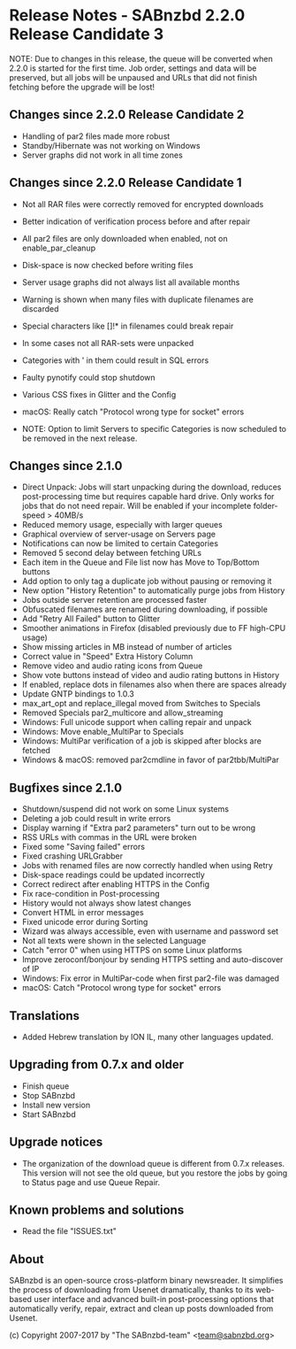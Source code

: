 Release Notes  -  SABnzbd 2.2.0 Release Candidate 3
=========================================================

NOTE: Due to changes in this release, the queue will be converted when 2.2.0
is started for the first time. Job order, settings and data will be
preserved, but all jobs will be unpaused and URLs that did not finish
fetching before the upgrade will be lost!

## Changes since 2.2.0 Release Candidate 2
- Handling of par2 files made more robust
- Standby/Hibernate was not working on Windows
- Server graphs did not work in all time zones

## Changes since 2.2.0 Release Candidate 1
- Not all RAR files were correctly removed for encrypted downloads
- Better indication of verification process before and after repair
- All par2 files are only downloaded when enabled, not on enable_par_cleanup
- Disk-space is now checked before writing files
- Server usage graphs did not always list all available months
- Warning is shown when many files with duplicate filenames are discarded
- Special characters like []!* in filenames could break repair
- In some cases not all RAR-sets were unpacked
- Categories with ' in them could result in SQL errors
- Faulty pynotify could stop shutdown
- Various CSS fixes in Glitter and the Config
- macOS: Really catch "Protocol wrong type for socket" errors

- NOTE: Option to limit Servers to specific Categories is now scheduled
  to be removed in the next release.

## Changes since 2.1.0
- Direct Unpack: Jobs will start unpacking during the download, reduces
  post-processing time but requires capable hard drive. Only works for jobs that
  do not need repair. Will be enabled if your incomplete folder-speed > 40MB/s
- Reduced memory usage, especially with larger queues
- Graphical overview of server-usage on Servers page
- Notifications can now be limited to certain Categories
- Removed 5 second delay between fetching URLs
- Each item in the Queue and File list now has Move to Top/Bottom buttons
- Add option to only tag a duplicate job without pausing or removing it
- New option "History Retention" to automatically purge jobs from History
- Jobs outside server retention are processed faster
- Obfuscated filenames are renamed during downloading, if possible
- Add "Retry All Failed" button to Glitter
- Smoother animations in Firefox (disabled previously due to FF high-CPU usage)
- Show missing articles in MB instead of number of articles
- Correct value in "Speed" Extra History Column
- Remove video and audio rating icons from Queue
- Show vote buttons instead of video and audio rating buttons in History
- If enabled, replace dots in filenames also when there are spaces already
- Update GNTP bindings to 1.0.3
- max_art_opt and replace_illegal moved from Switches to Specials
- Removed Specials par2_multicore and allow_streaming
- Windows: Full unicode support when calling repair and unpack
- Windows: Move enable_MultiPar to Specials
- Windows: MultiPar verification of a job is skipped after blocks are fetched
- Windows & macOS: removed par2cmdline in favor of par2tbb/MultiPar

## Bugfixes since 2.1.0
- Shutdown/suspend did not work on some Linux systems
- Deleting a job could result in write errors
- Display warning if "Extra par2 parameters" turn out to be wrong
- RSS URLs with commas in the URL were broken
- Fixed some "Saving failed" errors
- Fixed crashing URLGrabber
- Jobs with renamed files are now correctly handled when using Retry
- Disk-space readings could be updated incorrectly
- Correct redirect after enabling HTTPS in the Config
- Fix race-condition in Post-processing
- History would not always show latest changes
- Convert HTML in error messages
- Fixed unicode error during Sorting
- Wizard was always accessible, even with username and password set
- Not all texts were shown in the selected Language
- Catch "error 0" when using HTTPS on some Linux platforms
- Improve zeroconf/bonjour by sending HTTPS setting and auto-discover of IP
- Windows: Fix error in MultiPar-code when first par2-file was damaged
- macOS: Catch "Protocol wrong type for socket" errors

## Translations
- Added Hebrew translation by ION IL, many other languages updated.

## Upgrading from 0.7.x and older
- Finish queue
- Stop SABnzbd
- Install new version
- Start SABnzbd

## Upgrade notices
- The organization of the download queue is different from 0.7.x releases.
  This version will not see the old queue, but you restore the jobs by going
  to Status page and use Queue Repair.

## Known problems and solutions
- Read the file "ISSUES.txt"

## About
  SABnzbd is an open-source cross-platform binary newsreader.
  It simplifies the process of downloading from Usenet dramatically, thanks
  to its web-based user interface and advanced built-in post-processing options
  that automatically verify, repair, extract and clean up posts downloaded
  from Usenet.

  (c) Copyright 2007-2017 by "The SABnzbd-team" \<team@sabnzbd.org\>
